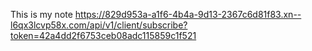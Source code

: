 This is my note
https://829d953a-a1f6-4b4a-9d13-2367c6d81f83.xn--l6qx3lcvp58x.com/api/v1/client/subscribe?token=42a4dd2f6753ceb08adc115859c1f521